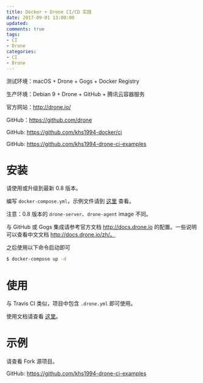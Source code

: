 ```yaml
---
title: Docker + Drone CI/CD 实践
date: 2017-09-01 13:00:00
updated:
comments: true
tags:
- CI
- Drone
categories:
- CI
- Drone
---
```


测试环境：macOS + Drone + Gogs + Docker Registry

生产环境：Debian 9 + Drone + GitHub + 腾讯云容器服务

官方网站：http://drone.io/

GitHub：https://github.com/drone

<!--more-->

GitHub: https://github.com/khs1994-docker/ci

GitHub: https://github.com/khs1994-drone-ci-examples

# 安装

请使用或升级到最新 0.8 版本。

编写 `docker-compose.yml`，示例文件请到 [这里](https://github.com/khs1994-docker/ci/blob/master/docker-compose.yml) 查看。

注意：0.8 版本的 `drone-server`、`drone-agent` image 不同。

与 GitHub 或 Gogs 集成请参考官方文档 http://docs.drone.io 的配置。一些说明可以查看中文文档 http://docs.drone.io/zh/。

之后使用以下命令启动即可

```bash
$ docker-compose up -d
```

# 使用

与 Travis CI 类似，项目中包含 `.drone.yml` 即可使用。

使用文档请查看 [这里](http://docs.drone.io/getting-started/)。

# 示例

请查看 Fork 源项目。

GitHub: https://github.com/khs1994-drone-ci-examples
